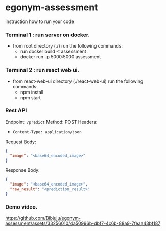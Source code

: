 # egonym-assessment

instruction how to run your code

### Terminal 1 : run server on docker.
- from root directory (./) run the following commands:
  - run docker build -t assessment .
  - docker run -p 5000:5000 assessment
 
### Terminal 2 : run react web ui.
- from react-web-ui directory (./react-web-ui) run the following commands:
  - npm install
  - npm start
 
### Rest API
Endpoint: `/predict`
Method: POST
Headers: 
- `Content-Type: application/json`

Request Body:
```json
{
  "image": "<base64_encoded_image>"
}
```

Response Body:
```json
{
  "image": "<base64_encoded_image>",
  "raw_result": "<prediction_result>"
}
```


### Demo video.


https://github.com/Bibjuju/egonym-assessment/assets/33256010/4a50996b-dbf7-4c6b-88a9-7feaa43bf187



